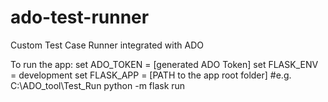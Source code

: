 # ado-test-runner 
Custom Test Case Runner integrated with ADO

To run the app:
set ADO_TOKEN = [generated ADO Token]
set FLASK_ENV = development
set FLASK_APP = [PATH to the app root folder]   #e.g. C:\ADO_tool\Test_Run
python -m flask run
